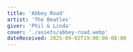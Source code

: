 ```yaml
---
title: 'Abbey Road'
artist: 'The Beatles'
giver: 'Phil & Linda'
cover: './assets/abbey-road.webp'
dateReceived: 2025-09-02T19:00:00-08:00
---
```

